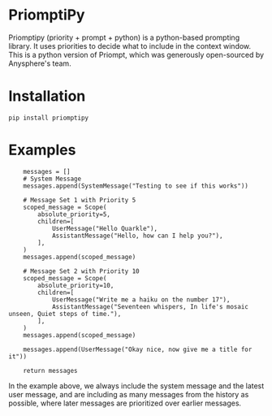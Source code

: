 # PriomptiPy

Priomptipy (priority + prompt + python) is a python-based prompting library. It uses priorities to decide what to include in the context window. This is a python version of Priompt, which was generously open-sourced by Anysphere's team.

# Installation

```
pip install priomptipy
```

# Examples

```
    messages = []
    # System Message
    messages.append(SystemMessage("Testing to see if this works"))

    # Message Set 1 with Priority 5
    scoped_message = Scope(
        absolute_priority=5,
        children=[
            UserMessage("Hello Quarkle"),
            AssistantMessage("Hello, how can I help you?"),
        ],
    )
    messages.append(scoped_message)

    # Message Set 2 with Priority 10
    scoped_message = Scope(
        absolute_priority=10,
        children=[
            UserMessage("Write me a haiku on the number 17"),
            AssistantMessage("Seventeen whispers, In life's mosaic unseen, Quiet steps of time."),
        ],
    )
    messages.append(scoped_message)

    messages.append(UserMessage("Okay nice, now give me a title for it"))

    return messages
```

In the example above, we always include the system message and the latest user message, and are including as many messages from the history as possible, where later messages are prioritized over earlier messages.
